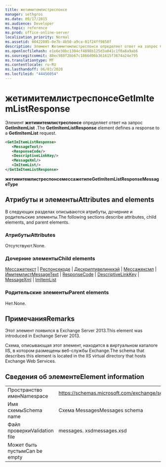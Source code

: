 ```yaml
---
title: жетимитемлистреспонсе
manager: sethgros
ms.date: 09/17/2015
ms.audience: Developer
ms.topic: reference
ms.prod: office-online-server
localization_priority: Normal
ms.assetid: 00422885-0e7b-4b50-a9ca-01f24ff9858f
description: Элемент Жетимитемлистреспонсе определяет ответ на запрос GetImItemList.
ms.openlocfilehash: e1e6e30bc1304cf4898b125d3a041c1f0a8a9ab6
ms.sourcegitcommit: 88ec988f2bb67c1866d06b361615f3674a24e795
ms.translationtype: MT
ms.contentlocale: ru-RU
ms.lasthandoff: 06/03/2020
ms.locfileid: "44456054"
---
```

# <a name="getimitemlistresponse"></a><span data-ttu-id="28f92-103">жетимитемлистреспонсе</span><span class="sxs-lookup"><span data-stu-id="28f92-103">GetImItemListResponse</span></span>

<span data-ttu-id="28f92-104">Элемент **жетимитемлистреспонсе** определяет ответ на запрос **GetImItemList** .</span><span class="sxs-lookup"><span data-stu-id="28f92-104">The **GetImItemListResponse** element defines a response to a **GetImItemList** request.</span></span> 
  
```XML
<GetImItemListResponse>
   <MessageText/>
   <ResponseCode/>
   <DescriptiveLinkKey/>
   <MessageXml/>
   <ImItemList/>
</GetImItemListResponse>
```

 <span data-ttu-id="28f92-105">**жетимитемлистреспонсемессажетипе**</span><span class="sxs-lookup"><span data-stu-id="28f92-105">**GetImItemListResponseMessageType**</span></span>
## <a name="attributes-and-elements"></a><span data-ttu-id="28f92-106">Атрибуты и элементы</span><span class="sxs-lookup"><span data-stu-id="28f92-106">Attributes and elements</span></span>

<span data-ttu-id="28f92-107">В следующих разделах описываются атрибуты, дочерние и родительские элементы.</span><span class="sxs-lookup"><span data-stu-id="28f92-107">The following sections describe attributes, child elements, and parent elements.</span></span>
  
### <a name="attributes"></a><span data-ttu-id="28f92-108">Атрибуты</span><span class="sxs-lookup"><span data-stu-id="28f92-108">Attributes</span></span>

<span data-ttu-id="28f92-109">Отсутствуют.</span><span class="sxs-lookup"><span data-stu-id="28f92-109">None.</span></span>
  
### <a name="child-elements"></a><span data-ttu-id="28f92-110">Дочерние элементы</span><span class="sxs-lookup"><span data-stu-id="28f92-110">Child elements</span></span>

<span data-ttu-id="28f92-111">[Мессажетекст](messagetext.md)  |  [Респонсекоде](responsecode.md)  |  [Дескриптивелинккэй](descriptivelinkkey.md)  |  [Мессажексмл](messagexml.md)  |  [Имитемлист](imitemlist.md)</span><span class="sxs-lookup"><span data-stu-id="28f92-111">[MessageText](messagetext.md) | [ResponseCode](responsecode.md) | [DescriptiveLinkKey](descriptivelinkkey.md) | [MessageXml](messagexml.md) | [ImItemList](imitemlist.md)</span></span>
  
### <a name="parent-elements"></a><span data-ttu-id="28f92-112">Родительские элементы</span><span class="sxs-lookup"><span data-stu-id="28f92-112">Parent elements</span></span>

<span data-ttu-id="28f92-113">Нет.</span><span class="sxs-lookup"><span data-stu-id="28f92-113">None.</span></span>
  
## <a name="remarks"></a><span data-ttu-id="28f92-114">Примечания</span><span class="sxs-lookup"><span data-stu-id="28f92-114">Remarks</span></span>

<span data-ttu-id="28f92-115">Этот элемент появился в Exchange Server 2013.</span><span class="sxs-lookup"><span data-stu-id="28f92-115">This element was introduced in Exchange Server 2013.</span></span>
  
<span data-ttu-id="28f92-116">Схема, описывающая этот элемент, находится в виртуальном каталоге IIS, в котором размещены веб-службы Exchange.</span><span class="sxs-lookup"><span data-stu-id="28f92-116">The schema that describes this element is located in the IIS virtual directory that hosts Exchange Web Services.</span></span>
  
## <a name="element-information"></a><span data-ttu-id="28f92-117">Сведения об элементе</span><span class="sxs-lookup"><span data-stu-id="28f92-117">Element information</span></span>

|||
|:-----|:-----|
|<span data-ttu-id="28f92-118">Пространство имен</span><span class="sxs-lookup"><span data-stu-id="28f92-118">Namespace</span></span>  <br/> |https://schemas.microsoft.com/exchange/services/2006/messages  <br/> |
|<span data-ttu-id="28f92-119">Имя схемы</span><span class="sxs-lookup"><span data-stu-id="28f92-119">Schema name</span></span>  <br/> |<span data-ttu-id="28f92-120">Схема Messages</span><span class="sxs-lookup"><span data-stu-id="28f92-120">Messages schema</span></span>  <br/> |
|<span data-ttu-id="28f92-121">Файл проверки</span><span class="sxs-lookup"><span data-stu-id="28f92-121">Validation file</span></span>  <br/> |<span data-ttu-id="28f92-122">messages. xsd</span><span class="sxs-lookup"><span data-stu-id="28f92-122">messages.xsd</span></span>  <br/> |
|<span data-ttu-id="28f92-123">Может быть пустым</span><span class="sxs-lookup"><span data-stu-id="28f92-123">Can be empty</span></span>  <br/> ||
   

